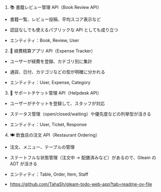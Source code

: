 1. 📚 書籍レビュー管理 API（Book Review API）

- 書籍一覧、レビュー投稿、平均スコア表示など

- 認証なしでも使えるパブリックな API としても成り立つ

- エンティティ：Book, Review, User

2. 🧾 経費精算アプリ API（Expense Tracker）

- ユーザーが経費を登録、カテゴリ別に集計

- 通貨、日付、カテゴリなどの型が明確に分かれる

- エンティティ：User, Expense, Category

3. 🎫 サポートチケット管理 API（Helpdesk API）

- ユーザーがチケットを登録して、スタッフが対応

- ステータス管理（open/closed/waiting）や優先度などの列挙型が活きる

- エンティティ：User, Ticket, Response

4. 🍽 飲食店の注文 API（Restaurant Ordering）

- 注文、メニュー、テーブルの管理

- ステートフルな状態管理（注文中 → 配膳済みなど）があるので、Gleam の ADT が活きる

- エンティティ：Table, Order, Item, Staff

- <https://github.com/TahaSh/gleam-todo-web-app?tab=readme-ov-file>
